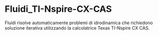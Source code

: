 # Fluidi_TI-Nspire-CX-CAS
Fluidi risolve automaticamente problemi di idrodinamica che richiedono soluzione iterativa utilizzando la calcolatrice Texas TI-Nspire CX CAS.
